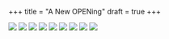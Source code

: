 +++
title = "A New OPENing"
draft = true
+++

[![](/img/ply-robo-baseplates.jpeg)](/img/ply-robo-baseplates.jpeg)
[![](/img/ply-robo-under.jpeg)](/img/ply-robo-under.jpeg)
[![](/img/ply-robo-testing.jpeg)](/img/ply-robo-testing.jpeg)
[![](/img/ply-robo-controllers.jpeg)](/img/ply-robo-controllers.jpeg)
[![](/img/ply-robo-brain.jpeg)](/img/ply-robo-brain.jpeg)
[![](/img/ply-robo-assembly-1)](/img/ply-robo-assembly-1.jpeg)
[![](/img/ply-robo-assembly-3)](/img/ply-robo-assembly-3.jpeg)
[![](/img/ply-robo-top.jpeg)](/img/ply-robo-top.jpeg)
[![](/img/ply-robo-field.jpeg)](/img/ply-robo-field.jpeg)
